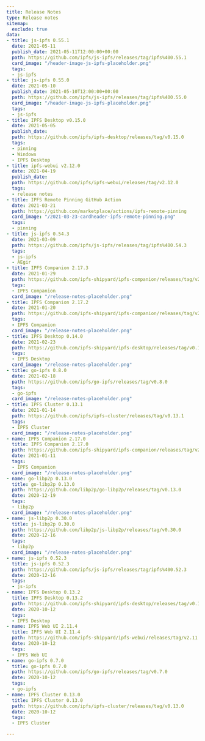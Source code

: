 ```yaml
---
title: Release Notes
type: Release notes
sitemap:
  exclude: true
data:
- title: js-ipfs 0.55.1
  date: 2021-05-11
  publish_date: 2021-05-11T12:00:00+00:00
  path: https://github.com/ipfs/js-ipfs/releases/tag/ipfs%400.55.1
  card_image: "/header-image-js-ipfs-placeholder.png"
  tags:
  - js-ipfs
- title: js-ipfs 0.55.0
  date: 2021-05-10
  publish_date: 2021-05-10T12:00:00+00:00
  path: https://github.com/ipfs/js-ipfs/releases/tag/ipfs%400.55.0
  card_image: "/header-image-js-ipfs-placeholder.png"
  tags:
  - js-ipfs
- title: IPFS Desktop v0.15.0
  date: 2021-05-05
  publish_date: 
  path: https://github.com/ipfs/ipfs-desktop/releases/tag/v0.15.0
  tags:
  - pinning
  - Windows
  - IPFS Desktop
- title: ipfs-webui v2.12.0
  date: 2021-04-19
  publish_date: 
  path: https://github.com/ipfs/ipfs-webui/releases/tag/v2.12.0
  tags:
  - release notes
- title: IPFS Remote Pinning GitHub Action
  date: 2021-03-21
  path: https://github.com/marketplace/actions/ipfs-remote-pinning
  card_image: "/2021-03-23-cardheader-ipfs-remote-pinning.png"
  tags:
  - pinning
- title: js-ipfs 0.54.3
  date: 2021-03-09
  path: https://github.com/ipfs/js-ipfs/releases/tag/ipfs%400.54.3
  tags:
  - js-ipfs
  - AEgir
- title: IPFS Companion 2.17.3
  date: 2021-01-29
  path: https://github.com/ipfs-shipyard/ipfs-companion/releases/tag/v2.17.3
  tags:
  - IPFS Companion
  card_image: "/release-notes-placeholder.png"
- title: IPFS Companion 2.17.2
  date: 2021-01-20
  path: https://github.com/ipfs-shipyard/ipfs-companion/releases/tag/v2.17.2
  tags:
  - IPFS Companion
  card_image: "/release-notes-placeholder.png"
- title: IPFS Desktop 0.14.0
  date: 2021-02-23
  path: https://github.com/ipfs-shipyard/ipfs-desktop/releases/tag/v0.14.0
  tags:
  - IPFS Desktop
  card_image: "/release-notes-placeholder.png"
- title: go-ipfs 0.8.0
  date: 2021-02-18
  path: https://github.com/ipfs/go-ipfs/releases/tag/v0.8.0
  tags:
  - go-ipfs
  card_image: "/release-notes-placeholder.png"
- title: IPFS Cluster 0.13.1
  date: 2021-01-14
  path: https://github.com/ipfs/ipfs-cluster/releases/tag/v0.13.1
  tags:
  - IPFS Cluster
  card_image: "/release-notes-placeholder.png"
- name: IPFS Companion 2.17.0
  title: IPFS Companion 2.17.0
  path: https://github.com/ipfs-shipyard/ipfs-companion/releases/tag/v2.17.0
  date: 2021-01-11
  tags:
  - IPFS Companion
  card_image: "/release-notes-placeholder.png"
- name: go-libp2p 0.13.0
  title: go-libp2p 0.13.0
  path: https://github.com/libp2p/go-libp2p/releases/tag/v0.13.0
  date: 2020-12-19
  tags:
  - libp2p
  card_image: "/release-notes-placeholder.png"
- name: js-libp2p 0.30.0
  title: js-libp2p 0.30.0
  path: https://github.com/libp2p/js-libp2p/releases/tag/v0.30.0
  date: 2020-12-16
  tags:
  - libp2p
  card_image: "/release-notes-placeholder.png"
- name: js-ipfs 0.52.3
  title: js-ipfs 0.52.3
  path: https://github.com/ipfs/js-ipfs/releases/tag/ipfs%400.52.3
  date: 2020-12-16
  tags:
  - js-ipfs
- name: IPFS Desktop 0.13.2
  title: IPFS Desktop 0.13.2
  path: https://github.com/ipfs-shipyard/ipfs-desktop/releases/tag/v0.13.2
  date: 2020-10-12
  tags:
  - IPFS Desktop
- name: IPFS Web UI 2.11.4
  title: IPFS Web UI 2.11.4
  path: https://github.com/ipfs-shipyard/ipfs-webui/releases/tag/v2.11.4
  date: 2020-10-12
  tags:
  - IPFS Web UI
- name: go-ipfs 0.7.0
  title: go-ipfs 0.7.0
  path: https://github.com/ipfs/go-ipfs/releases/tag/v0.7.0
  date: 2020-10-12
  tags:
  - go-ipfs
- name: IPFS Cluster 0.13.0
  title: IPFS Cluster 0.13.0
  path: https://github.com/ipfs/ipfs-cluster/releases/tag/v0.13.0
  date: 2020-10-12
  tags:
  - IPFS Cluster

---
```

